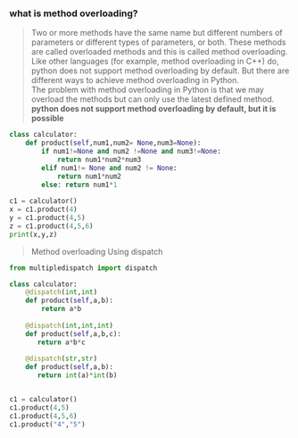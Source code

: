 ### what is method overloading?
> Two or more methods have the same name but different numbers of parameters or different types of parameters, or both. These methods are called overloaded methods and this is called method overloading. <br>Like other languages (for example, method overloading in C++) do, python does not support method overloading by default. But there are different ways to achieve method overloading in Python. <br>The problem with method overloading in Python is that we may overload the methods but can only use the latest defined method. <b> python does not support method overloading by default, but it is possible</b> 

```python
class calculator:
    def product(self,num1,num2= None,num3=None):
        if num1!=None and num2 !=None and num3!=None:
            return num1*num2*num3
        elif num1!= None and num2 != None:
            return num1*num2 
        else: return num1*1
       
c1 = calculator()
x = c1.product(4)
y = c1.product(4,5)
z = c1.product(4,5,6)
print(x,y,z)
```

> Method overloading Using dispatch

```python
from multipledispatch import dispatch 

class calculator:
    @dispatch(int,int)
    def product(self,a,b):
        return a*b
    
    @dispatch(int,int,int)
    def product(self,a,b,c):
       return a*b*c
   
    @dispatch(str,str)
    def product(self,a,b):
       return int(a)*int(b)


c1 = calculator()
c1.product(4,5)
c1.product(4,5,6)
c1.product("4","5") 

```